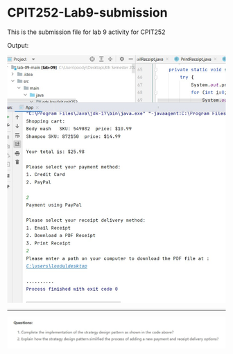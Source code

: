 # CPIT252-Lab9-submission
This is the submission file for lab 9 activity for CPIT252

Output:


![output](Output.jpg)

------------------

![output](questions.jpg)
